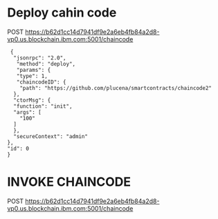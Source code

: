 Deploy cahin code
==================


POST https://b62d1cc14d7941df9e2a6eb4fb84a2d8-vp0.us.blockchain.ibm.com:5001/chaincode

     {
      "jsonrpc": "2.0",
       "method": "deploy",
       "params": {
       "type": 1,
       "chaincodeID": {
        "path": "https://github.com/plucena/smartcontracts/chaincode2"
      },
      "ctorMsg": {
      "function": "init",
      "args": [
        "100"
      ]
      },
      "secureContext": "admin"
    },
    "id": 0
    }


INVOKE CHAINCODE
=================

POST https://b62d1cc14d7941df9e2a6eb4fb84a2d8-vp0.us.blockchain.ibm.com:5001/chaincode
